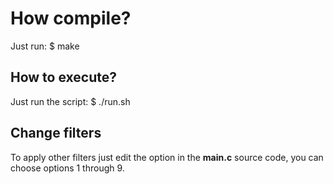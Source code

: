 # How compile?
Just run:
	$ make
## How to execute?
Just run the script:
	$ ./run.sh
## Change filters
To apply other filters just edit the option in the **main.c** source code, you can choose options 1 through 9.
